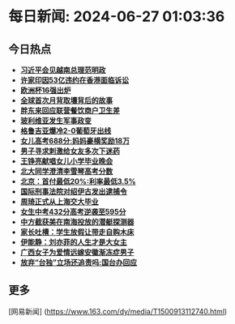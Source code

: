 
# 每日新闻: 2024-06-27 01:03:36
## 今日热点

- **[习近平会见越南总理范明政](https://www.163.com/search?keyword=%E4%B9%A0%E8%BF%91%E5%B9%B3%E4%BC%9A%E8%A7%81%E8%B6%8A%E5%8D%97%E6%80%BB%E7%90%86%E8%8C%83%E6%98%8E%E6%94%BF)**
- **[许家印因53亿违约在香港面临诉讼](https://www.163.com/search?keyword=%E8%AE%B8%E5%AE%B6%E5%8D%B0%E5%9B%A053%E4%BA%BF%E8%BF%9D%E7%BA%A6%E5%9C%A8%E9%A6%99%E6%B8%AF%E9%9D%A2%E4%B8%B4%E8%AF%89%E8%AE%BC)**
- **[欧洲杯16强出炉](https://www.163.com/search?keyword=%E6%AC%A7%E6%B4%B2%E6%9D%AF16%E5%BC%BA%E5%87%BA%E7%82%89)**
- **[全球首次月背取壤背后的故事](https://www.163.com/search?keyword=%E5%85%A8%E7%90%83%E9%A6%96%E6%AC%A1%E6%9C%88%E8%83%8C%E5%8F%96%E5%A3%A4%E8%83%8C%E5%90%8E%E7%9A%84%E6%95%85%E4%BA%8B)**
- **[胖东来回应联营餐饮商户卫生差](https://www.163.com/search?keyword=%E8%83%96%E4%B8%9C%E6%9D%A5%E5%9B%9E%E5%BA%94%E8%81%94%E8%90%A5%E9%A4%90%E9%A5%AE%E5%95%86%E6%88%B7%E5%8D%AB%E7%94%9F%E5%B7%AE)**
- **[玻利维亚发生军事政变](https://www.163.com/search?keyword=%E7%8E%BB%E5%88%A9%E7%BB%B4%E4%BA%9A%E5%8F%91%E7%94%9F%E5%86%9B%E4%BA%8B%E6%94%BF%E5%8F%98)**
- **[格鲁吉亚爆冷2-0葡萄牙出线](https://www.163.com/search?keyword=%E6%A0%BC%E9%B2%81%E5%90%89%E4%BA%9A%E7%88%86%E5%86%B72-0%E8%91%A1%E8%90%84%E7%89%99%E5%87%BA%E7%BA%BF)**
- **[女儿高考688分:妈妈豪横奖励18万](https://www.163.com/search?keyword=%E5%A5%B3%E5%84%BF%E9%AB%98%E8%80%83688%E5%88%86+%E5%A6%88%E5%A6%88%E8%B1%AA%E6%A8%AA%E5%A5%96%E5%8A%B118%E4%B8%87)**
- **[男子寻求刺激给女友多次下迷药](https://www.163.com/search?keyword=%E7%94%B7%E5%AD%90%E5%AF%BB%E6%B1%82%E5%88%BA%E6%BF%80%E7%BB%99%E5%A5%B3%E5%8F%8B%E5%A4%9A%E6%AC%A1%E4%B8%8B%E8%BF%B7%E8%8D%AF)**
- **[王铮亮献唱女儿小学毕业晚会](https://www.163.com/search?keyword=%E7%8E%8B%E9%93%AE%E4%BA%AE%E7%8C%AE%E5%94%B1%E5%A5%B3%E5%84%BF%E5%B0%8F%E5%AD%A6%E6%AF%95%E4%B8%9A%E6%99%9A%E4%BC%9A)**
- **[北大同学澄清李雪琴高考分数](https://www.163.com/search?keyword=%E5%8C%97%E5%A4%A7%E5%90%8C%E5%AD%A6%E6%BE%84%E6%B8%85%E6%9D%8E%E9%9B%AA%E7%90%B4%E9%AB%98%E8%80%83%E5%88%86%E6%95%B0)**
- **[北京：首付最低20%:利率最低3.5%](https://www.163.com/search?keyword=%E5%8C%97%E4%BA%AC%EF%BC%9A%E9%A6%96%E4%BB%98%E6%9C%80%E4%BD%8E20%25+%E5%88%A9%E7%8E%87%E6%9C%80%E4%BD%8E3.5%25)**
- **[国际刑事法院对绍伊古发出逮捕令](https://www.163.com/search?keyword=%E5%9B%BD%E9%99%85%E5%88%91%E4%BA%8B%E6%B3%95%E9%99%A2%E5%AF%B9%E7%BB%8D%E4%BC%8A%E5%8F%A4%E5%8F%91%E5%87%BA%E9%80%AE%E6%8D%95%E4%BB%A4)**
- **[周琦正式从上海交大毕业](https://www.163.com/search?keyword=%E5%91%A8%E7%90%A6%E6%AD%A3%E5%BC%8F%E4%BB%8E%E4%B8%8A%E6%B5%B7%E4%BA%A4%E5%A4%A7%E6%AF%95%E4%B8%9A)**
- **[女生中考432分高考逆袭至595分](https://www.163.com/search?keyword=%E5%A5%B3%E7%94%9F%E4%B8%AD%E8%80%83432%E5%88%86%E9%AB%98%E8%80%83%E9%80%86%E8%A2%AD%E8%87%B3595%E5%88%86)**
- **[中方截获美在南海投放的潜艇探测器](https://www.163.com/search?keyword=%E4%B8%AD%E6%96%B9%E6%88%AA%E8%8E%B7%E7%BE%8E%E5%9C%A8%E5%8D%97%E6%B5%B7%E6%8A%95%E6%94%BE%E7%9A%84%E6%BD%9C%E8%89%87%E6%8E%A2%E6%B5%8B%E5%99%A8)**
- **[家长吐槽：学生放假让带走自购木床](https://www.163.com/search?keyword=%E5%AE%B6%E9%95%BF%E5%90%90%E6%A7%BD%EF%BC%9A%E5%AD%A6%E7%94%9F%E6%94%BE%E5%81%87%E8%AE%A9%E5%B8%A6%E8%B5%B0%E8%87%AA%E8%B4%AD%E6%9C%A8%E5%BA%8A)**
- **[伊能静：刘亦菲的人生才是大女主](https://www.163.com/search?keyword=%E4%BC%8A%E8%83%BD%E9%9D%99%EF%BC%9A%E5%88%98%E4%BA%A6%E8%8F%B2%E7%9A%84%E4%BA%BA%E7%94%9F%E6%89%8D%E6%98%AF%E5%A4%A7%E5%A5%B3%E4%B8%BB)**
- **[广西女子为爱情远嫁安徽渐冻症男子](https://www.163.com/search?keyword=%E5%B9%BF%E8%A5%BF%E5%A5%B3%E5%AD%90%E4%B8%BA%E7%88%B1%E6%83%85%E8%BF%9C%E5%AB%81%E5%AE%89%E5%BE%BD%E6%B8%90%E5%86%BB%E7%97%87%E7%94%B7%E5%AD%90)**
- **[放弃“台独”立场还追责吗:国台办回应](https://www.163.com/search?keyword=%E6%94%BE%E5%BC%83%E2%80%9C%E5%8F%B0%E7%8B%AC%E2%80%9D%E7%AB%8B%E5%9C%BA%E8%BF%98%E8%BF%BD%E8%B4%A3%E5%90%97+%E5%9B%BD%E5%8F%B0%E5%8A%9E%E5%9B%9E%E5%BA%94)**

## 更多
[网易新闻] (https://www.163.com/dy/media/T1500913112740.html)
